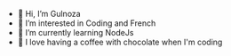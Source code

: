 - 👋 Hi, I’m Gulnoza
- 💫 I’m interested in Coding and French 
- 🎯 I’m currently learning NodeJs
- 💖 I love having a coffee with chocolate when I'm coding
